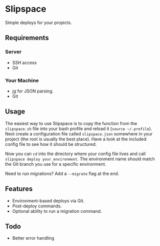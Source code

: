 Slipspace
=========

Simple deploys for your projects.

## Requirements

### Server

- SSH access
- Git

### Your Machine

- [jq](http://stedolan.github.io/jq/) for JSON parsing.
- Git

## Usage

The easiest way to use Slipspace is to copy the function from the `slipspace.sh` file into your bash profile and reload it (`source ~/.profile`). Next create a configuration file called `slipspace.json` somewhere in your project (the root is usually the best place). Have a look at the included config file to see how it should be structured.

Now you can `cd` into the directory where your config file lives and call `slipspace deploy your_environment`. The environment name should match the Git branch you use for a specific environment.

Need to run migrations? Add a `--migrate` flag at the end.

## Features

- Environment-based deploys via Git.
- Post-deploy commands.
- Optional ability to run a migration command.

## Todo

- Better error handling

